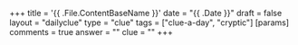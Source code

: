 +++
title = '{{ .File.ContentBaseName }}'
date = "{{ .Date }}"
draft = false
layout = "dailyclue"
type = "clue"
tags = ["clue-a-day", "cryptic"]
[params]
  comments = true
  answer = ""
  clue = ""
+++